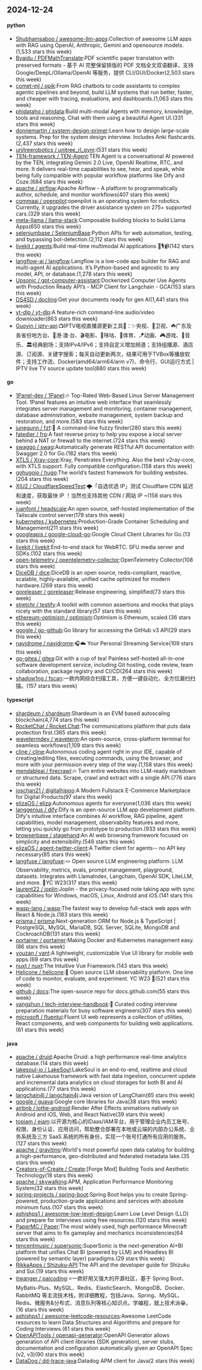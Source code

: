 ## 2024-12-24

#### python
* [Shubhamsaboo / awesome-llm-apps](https://github.com/Shubhamsaboo/awesome-llm-apps):Collection of awesome LLM apps with RAG using OpenAI, Anthropic, Gemini and opensource models.(1,533 stars this week)
* [Byaidu / PDFMathTranslate](https://github.com/Byaidu/PDFMathTranslate):PDF scientific paper translation with preserved formats - 基于 AI 完整保留排版的 PDF 文档全文双语翻译，支持 Google/DeepL/Ollama/OpenAI 等服务，提供 CLI/GUI/Docker(2,503 stars this week)
* [comet-ml / opik](https://github.com/comet-ml/opik):From RAG chatbots to code assistants to complex agentic pipelines and beyond, build LLM systems that run better, faster, and cheaper with tracing, evaluations, and dashboards.(1,063 stars this week)
* [phidatahq / phidata](https://github.com/phidatahq/phidata):Build multi-modal Agents with memory, knowledge, tools and reasoning. Chat with them using a beautiful Agent UI.(331 stars this week)
* [donnemartin / system-design-primer](https://github.com/donnemartin/system-design-primer):Learn how to design large-scale systems. Prep for the system design interview. Includes Anki flashcards.(2,437 stars this week)
* [unitreerobotics / unitree_rl_gym](https://github.com/unitreerobotics/unitree_rl_gym):(531 stars this week)
* [TEN-framework / TEN-Agent](https://github.com/TEN-framework/TEN-Agent):TEN Agent is a conversational AI powered by the TEN, integrating Gemini 2.0 Live, OpenAI Realtime, RTC, and more. It delivers real-time capabilities to see, hear, and speak, while being fully compatible with popular workflow platforms like Dify and Coze.(684 stars this week)
* [apache / airflow](https://github.com/apache/airflow):Apache Airflow - A platform to programmatically author, schedule, and monitor workflows(407 stars this week)
* [commaai / openpilot](https://github.com/commaai/openpilot):openpilot is an operating system for robotics. Currently, it upgrades the driver assistance system on 275+ supported cars.(329 stars this week)
* [meta-llama / llama-stack](https://github.com/meta-llama/llama-stack):Composable building blocks to build Llama Apps(650 stars this week)
* [seleniumbase / SeleniumBase](https://github.com/seleniumbase/SeleniumBase):Python APIs for web automation, testing, and bypassing bot-detection.(2,112 stars this week)
* [livekit / agents](https://github.com/livekit/agents):Build real-time multimodal AI applications 🤖🎙️📹(142 stars this week)
* [langflow-ai / langflow](https://github.com/langflow-ai/langflow):Langflow is a low-code app builder for RAG and multi-agent AI applications. It’s Python-based and agnostic to any model, API, or database.(1,278 stars this week)
* [Upsonic / gpt-computer-assistant](https://github.com/Upsonic/gpt-computer-assistant):Dockerized Computer Use Agents with Production Ready API’s - MCP Client for Langchain - GCA(153 stars this week)
* [DS4SD / docling](https://github.com/DS4SD/docling):Get your documents ready for gen AI(1,441 stars this week)
* [yt-dlp / yt-dlp](https://github.com/yt-dlp/yt-dlp):A feature-rich command-line audio/video downloader(863 stars this week)
* [Guovin / iptv-api](https://github.com/Guovin/iptv-api):📺IPTV电视直播源更新工具🚀：✨央视、📡卫视、☘️广东及各省份地方台、🌊港·澳·台、🎬电影、🎥咪咕、🏀体育、🪁动画、🎮游戏、🎵音乐、🏛经典剧场；支持IPv4/IPv6；支持自定义增加频道；支持组播源、酒店源、订阅源、关键字搜索；每天自动更新两次，结果可用于TVBox等播放软件；支持工作流、Docker(amd64/arm64/arm v7)、命令行、GUI运行方式 | IPTV live TV source update tool(880 stars this week)

#### go
* [1Panel-dev / 1Panel](https://github.com/1Panel-dev/1Panel):🔥 Top-Rated Web-Based Linux Server Management Tool. 1Panel features an intuitive web interface that seamlessly integrates server management and monitoring, container management, database administration, website management, system backup and restoration, and more.(583 stars this week)
* [junegunn / fzf](https://github.com/junegunn/fzf):🌸 A command-line fuzzy finder(280 stars this week)
* [fatedier / frp](https://github.com/fatedier/frp):A fast reverse proxy to help you expose a local server behind a NAT or firewall to the internet.(724 stars this week)
* [swaggo / swag](https://github.com/swaggo/swag):Automatically generate RESTful API documentation with Swagger 2.0 for Go.(182 stars this week)
* [XTLS / Xray-core](https://github.com/XTLS/Xray-core):Xray, Penetrates Everything. Also the best v2ray-core, with XTLS support. Fully compatible configuration.(158 stars this week)
* [gohugoio / hugo](https://github.com/gohugoio/hugo):The world’s fastest framework for building websites.(204 stars this week)
* [XIU2 / CloudflareSpeedTest](https://github.com/XIU2/CloudflareSpeedTest):🌩「自选优选 IP」测试 Cloudflare CDN 延迟和速度，获取最快 IP ！当然也支持其他 CDN / 网站 IP ~(158 stars this week)
* [juanfont / headscale](https://github.com/juanfont/headscale):An open source, self-hosted implementation of the Tailscale control server(179 stars this week)
* [kubernetes / kubernetes](https://github.com/kubernetes/kubernetes):Production-Grade Container Scheduling and Management(211 stars this week)
* [googleapis / google-cloud-go](https://github.com/googleapis/google-cloud-go):Google Cloud Client Libraries for Go.(13 stars this week)
* [livekit / livekit](https://github.com/livekit/livekit):End-to-end stack for WebRTC. SFU media server and SDKs.(102 stars this week)
* [open-telemetry / opentelemetry-collector](https://github.com/open-telemetry/opentelemetry-collector):OpenTelemetry Collector(108 stars this week)
* [DiceDB / dice](https://github.com/DiceDB/dice):DiceDB is an open source, redis-compliant, reactive, scalable, highly-available, unified cache optimized for modern hardware.(269 stars this week)
* [goreleaser / goreleaser](https://github.com/goreleaser/goreleaser):Release engineering, simplified(73 stars this week)
* [stretchr / testify](https://github.com/stretchr/testify):A toolkit with common assertions and mocks that plays nicely with the standard library(57 stars this week)
* [ethereum-optimism / optimism](https://github.com/ethereum-optimism/optimism):Optimism is Ethereum, scaled.(36 stars this week)
* [google / go-github](https://github.com/google/go-github):Go library for accessing the GitHub v3 API(29 stars this week)
* [navidrome / navidrome](https://github.com/navidrome/navidrome):🎧☁️ Your Personal Streaming Service(109 stars this week)
* [go-gitea / gitea](https://github.com/go-gitea/gitea):Git with a cup of tea! Painless self-hosted all-in-one software development service, including Git hosting, code review, team collaboration, package registry and CI/CD(264 stars this week)
* [shadow1ng / fscan](https://github.com/shadow1ng/fscan):一款内网综合扫描工具，方便一键自动化、全方位漏扫扫描。(157 stars this week)

#### typescript
* [shardeum / shardeum](https://github.com/shardeum/shardeum):Shardeum is an EVM based autoscaling blockchain(4,774 stars this week)
* [RocketChat / Rocket.Chat](https://github.com/RocketChat/Rocket.Chat):The communications platform that puts data protection first.(365 stars this week)
* [wavetermdev / waveterm](https://github.com/wavetermdev/waveterm):An open-source, cross-platform terminal for seamless workflows(1,109 stars this week)
* [cline / cline](https://github.com/cline/cline):Autonomous coding agent right in your IDE, capable of creating/editing files, executing commands, using the browser, and more with your permission every step of the way.(1,158 stars this week)
* [mendableai / firecrawl](https://github.com/mendableai/firecrawl):🔥 Turn entire websites into LLM-ready markdown or structured data. Scrape, crawl and extract with a single API.(776 stars this week)
* [joschan21 / digitalhippo](https://github.com/joschan21/digitalhippo):A Modern Fullstack E-Commerce Marketplace for Digital Products(97 stars this week)
* [elizaOS / eliza](https://github.com/elizaOS/eliza):Autonomous agents for everyone(1,036 stars this week)
* [langgenius / dify](https://github.com/langgenius/dify):Dify is an open-source LLM app development platform. Dify's intuitive interface combines AI workflow, RAG pipeline, agent capabilities, model management, observability features and more, letting you quickly go from prototype to production.(933 stars this week)
* [browserbase / stagehand](https://github.com/browserbase/stagehand):An AI web browsing framework focused on simplicity and extensibility.(546 stars this week)
* [elizaOS / agent-twitter-client](https://github.com/elizaOS/agent-twitter-client):A Twitter client for agents-- no API key necessary(85 stars this week)
* [langfuse / langfuse](https://github.com/langfuse/langfuse):🪢 Open source LLM engineering platform: LLM Observability, metrics, evals, prompt management, playground, datasets. Integrates with LlamaIndex, Langchain, OpenAI SDK, LiteLLM, and more. 🍊YC W23(317 stars this week)
* [laurent22 / joplin](https://github.com/laurent22/joplin):Joplin - the privacy-focused note taking app with sync capabilities for Windows, macOS, Linux, Android and iOS.(141 stars this week)
* [wasp-lang / wasp](https://github.com/wasp-lang/wasp):The fastest way to develop full-stack web apps with React & Node.js.(183 stars this week)
* [prisma / prisma](https://github.com/prisma/prisma):Next-generation ORM for Node.js & TypeScript | PostgreSQL, MySQL, MariaDB, SQL Server, SQLite, MongoDB and CockroachDB(131 stars this week)
* [portainer / portainer](https://github.com/portainer/portainer):Making Docker and Kubernetes management easy.(86 stars this week)
* [youzan / vant](https://github.com/youzan/vant):A lightweight, customizable Vue UI library for mobile web apps.(69 stars this week)
* [nuxt / nuxt](https://github.com/nuxt/nuxt):The Intuitive Vue Framework.(143 stars this week)
* [Helicone / helicone](https://github.com/Helicone/helicone):🧊 Open source LLM observability platform. One line of code to monitor, evaluate, and experiment. YC W23 🍓(521 stars this week)
* [github / docs](https://github.com/github/docs):The open-source repo for docs.github.com(55 stars this week)
* [yangshun / tech-interview-handbook](https://github.com/yangshun/tech-interview-handbook):💯 Curated coding interview preparation materials for busy software engineers(307 stars this week)
* [microsoft / fluentui](https://github.com/microsoft/fluentui):Fluent UI web represents a collection of utilities, React components, and web components for building web applications.(61 stars this week)

#### java
* [apache / druid](https://github.com/apache/druid):Apache Druid: a high performance real-time analytics database.(14 stars this week)
* [lakesoul-io / LakeSoul](https://github.com/lakesoul-io/LakeSoul):LakeSoul is an end-to-end, realtime and cloud native Lakehouse framework with fast data ingestion, concurrent update and incremental data analytics on cloud storages for both BI and AI applications.(77 stars this week)
* [langchain4j / langchain4j](https://github.com/langchain4j/langchain4j):Java version of LangChain(65 stars this week)
* [google / guava](https://github.com/google/guava):Google core libraries for Java(38 stars this week)
* [airbnb / lottie-android](https://github.com/airbnb/lottie-android):Render After Effects animations natively on Android and iOS, Web, and React Native(39 stars this week)
* [topiam / eiam](https://github.com/topiam/eiam):以开源为核心的IDaas/IAM平台，用于管理企业内员工账号、权限、身份认证、应用访问，帮助整合部署在本地或云端的内部办公系统、业务系统及三方 SaaS 系统的所有身份，实现一个账号打通所有应用的服务。(127 stars this week)
* [apache / gravitino](https://github.com/apache/gravitino):World's most powerful open data catalog for building a high-performance, geo-distributed and federated metadata lake.(35 stars this week)
* [Creators-of-Create / Create](https://github.com/Creators-of-Create/Create):[Forge Mod] Building Tools and Aesthetic Technology(18 stars this week)
* [apache / skywalking](https://github.com/apache/skywalking):APM, Application Performance Monitoring System(32 stars this week)
* [spring-projects / spring-boot](https://github.com/spring-projects/spring-boot):Spring Boot helps you to create Spring-powered, production-grade applications and services with absolute minimum fuss.(107 stars this week)
* [ashishps1 / awesome-low-level-design](https://github.com/ashishps1/awesome-low-level-design):Learn Low Level Design (LLD) and prepare for interviews using free resources.(120 stars this week)
* [PaperMC / Paper](https://github.com/PaperMC/Paper):The most widely used, high performance Minecraft server that aims to fix gameplay and mechanics inconsistencies(64 stars this week)
* [tencentmusic / supersonic](https://github.com/tencentmusic/supersonic):SuperSonic is the next-generation AI+BI platform that unifies Chat BI (powered by LLM) and Headless BI (powered by semantic layer) paradigms.(29 stars this week)
* [RikkaApps / Shizuku-API](https://github.com/RikkaApps/Shizuku-API):The API and the developer guide for Shizuku and Sui.(19 stars this week)
* [itwanger / paicoding](https://github.com/itwanger/paicoding):⭐️一款好用又强大的开源社区，基于 Spring Boot、MyBatis-Plus、MySQL、Redis、ElasticSearch、MongoDB、Docker、RabbitMQ 等主流技术栈，附详细教程，包括Java、Spring、MySQL、Redis、微服务&分布式、消息队列等核心知识点。学编程，就上技术派😁。(16 stars this week)
* [ashishps1 / awesome-leetcode-resources](https://github.com/ashishps1/awesome-leetcode-resources):Awesome LeetCode resources to learn Data Structures and Algorithms and prepare for Coding Interviews.(61 stars this week)
* [OpenAPITools / openapi-generator](https://github.com/OpenAPITools/openapi-generator):OpenAPI Generator allows generation of API client libraries (SDK generation), server stubs, documentation and configuration automatically given an OpenAPI Spec (v2, v3)(90 stars this week)
* [DataDog / dd-trace-java](https://github.com/DataDog/dd-trace-java):Datadog APM client for Java(2 stars this week)
